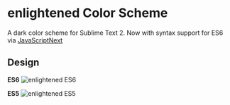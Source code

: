 # enlightened Color Scheme

A dark color scheme for Sublime Text 2.
Now with syntax support for ES6 via [JavaScriptNext](https://github.com/Benvie/JavaScriptNext.tmLanguage)

## Design
__ES6__
![enlightened ES6](http://vincentmac.github.com/enlightened/images/screenshots/ES6.png?v=7)

__ES5__
![enlightened ES5](http://vincentmac.github.com/enlightened/images/screenshots/ES5.png?v=7)